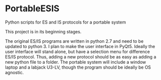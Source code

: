 # PortableESIS
Python scripts for ES and IS protocols for a portable system

This project is in its beginning stages. 

The original ES/IS programs are written in python 2.7 and need to be updated to python 3. 
I plan to make the user interface in PyQt5.
Ideally the user interface will stand alone, but have a selection menu for difference ES/IS protocol. Thus, adding a new protocol should be as easy as adding a new python file to a folder. 
The portable system will include a window laptop and a labjack U3-LV, though the program should be ideally be OS agnostic. 

